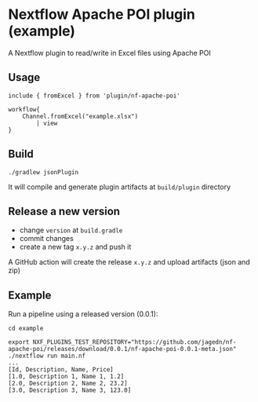 # Nextflow Apache POI plugin (example)

A Nextflow plugin to read/write in Excel files using Apache POI

## Usage

```
include { fromExcel } from 'plugin/nf-apache-poi'

workflow{
    Channel.fromExcel("example.xlsx") 
        | view
} 
```

## Build

`./gradlew jsonPlugin`

It will compile and generate plugin artifacts at `build/plugin` directory

## Release a new version

- change `version` at `build.gradle`
- commit changes
- create a new tag `x.y.z` and push it

A GitHub action will create the release `x.y.z` and upload artifacts (json and zip)

## Example

Run a pipeline using a released version (0.0.1):

```shell
cd example

export NXF_PLUGINS_TEST_REPOSITORY="https://github.com/jagedn/nf-apache-poi/releases/download/0.0.1/nf-apache-poi-0.0.1-meta.json"
./nextflow run main.nf
...
[Id, Description, Name, Price]
[1.0, Description 1, Name 1, 1.2]
[2.0, Description 2, Name 2, 23.2]
[3.0, Description 3, Name 3, 123.0]
```
